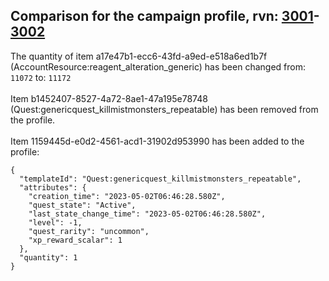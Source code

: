 ## Comparison for the campaign profile, rvn: [3001](https://github.com/PRO100KatYT/FortniteProfileRevisions/tree/main/profiles/campaign/3001%20campaign.json)-[3002](https://github.com/PRO100KatYT/FortniteProfileRevisions/tree/main/profiles/campaign/3002%20campaign.json)

The quantity of item a17e47b1-ecc6-43fd-a9ed-e518a6ed1b7f (AccountResource:reagent_alteration_generic) has been changed from: `11072` to: `11172`
<br><br>
Item b1452407-8527-4a72-8ae1-47a195e78748 (Quest:genericquest_killmistmonsters_repeatable) has been removed from the profile.
<br><br>
Item 1159445d-e0d2-4561-acd1-31902d953990 has been added to the profile:

```
{
  "templateId": "Quest:genericquest_killmistmonsters_repeatable",
  "attributes": {
    "creation_time": "2023-05-02T06:46:28.580Z",
    "quest_state": "Active",
    "last_state_change_time": "2023-05-02T06:46:28.580Z",
    "level": -1,
    "quest_rarity": "uncommon",
    "xp_reward_scalar": 1
  },
  "quantity": 1
}
```

<br><br>
